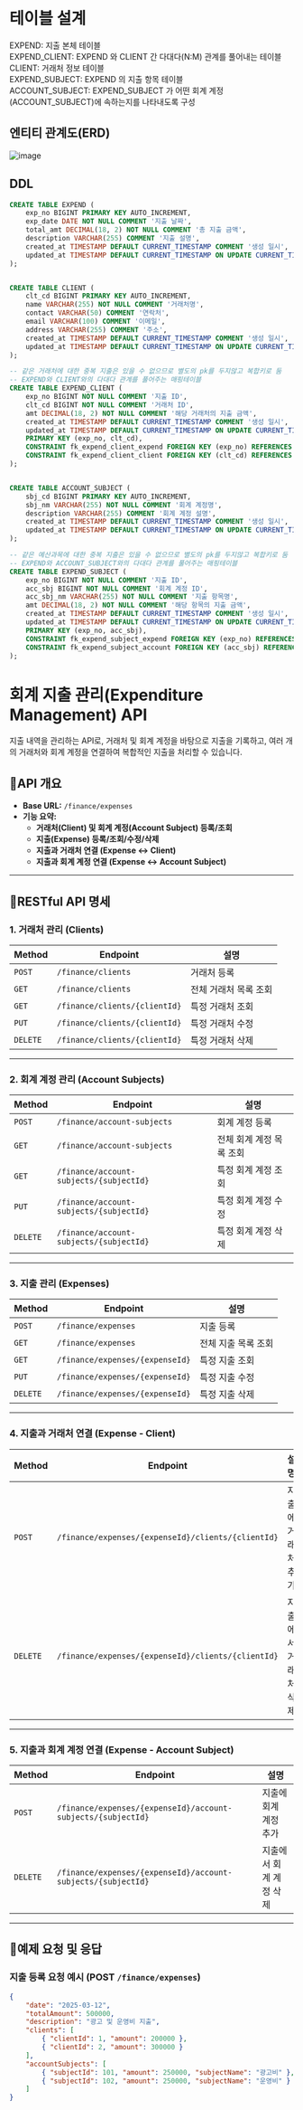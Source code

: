 # 테이블 설계
EXPEND: 지출 본체 테이블 <br>
EXPEND_CLIENT: EXPEND 와 CLIENT 간 다대다(N:M) 관계를 풀어내는 테이블 <br>
CLIENT: 거래처 정보 테이블 <br>
EXPEND_SUBJECT: EXPEND 의 지출 항목 테이블 <br>
ACCOUNT_SUBJECT: EXPEND_SUBJECT 가 어떤 회계 계정(ACCOUNT_SUBJECT)에 속하는지를 나타내도록 구성 <br>

## 엔티티 관계도(ERD)
![image](https://github.com/user-attachments/assets/e0cc47ac-c9c7-470d-9ce9-754a3571d65c)

## DDL
```sql
CREATE TABLE EXPEND ( 
    exp_no BIGINT PRIMARY KEY AUTO_INCREMENT, 
    exp_date DATE NOT NULL COMMENT '지출 날짜', 
    total_amt DECIMAL(18, 2) NOT NULL COMMENT '총 지출 금액', 
    description VARCHAR(255) COMMENT '지출 설명', 
    created_at TIMESTAMP DEFAULT CURRENT_TIMESTAMP COMMENT '생성 일시',
    updated_at TIMESTAMP DEFAULT CURRENT_TIMESTAMP ON UPDATE CURRENT_TIMESTAMP COMMENT '수정 일시'
); 


CREATE TABLE CLIENT ( 
    clt_cd BIGINT PRIMARY KEY AUTO_INCREMENT, 
    name VARCHAR(255) NOT NULL COMMENT '거래처명', 
    contact VARCHAR(50) COMMENT '연락처', 
    email VARCHAR(100) COMMENT '이메일', 
    address VARCHAR(255) COMMENT '주소', 
    created_at TIMESTAMP DEFAULT CURRENT_TIMESTAMP COMMENT '생성 일시', 
    updated_at TIMESTAMP DEFAULT CURRENT_TIMESTAMP ON UPDATE CURRENT_TIMESTAMP COMMENT '수정 일시'
);

-- 같은 거래처에 대한 중복 지출은 있을 수 없으므로 별도의 pk를 두지않고 복합키로 둠
-- EXPEND와 CLIENT와의 다대다 관계를 풀어주는 매핑테이블
CREATE TABLE EXPEND_CLIENT (
    exp_no BIGINT NOT NULL COMMENT '지출 ID',
    clt_cd BIGINT NOT NULL COMMENT '거래처 ID',
    amt DECIMAL(18, 2) NOT NULL COMMENT '해당 거래처의 지출 금액',
    created_at TIMESTAMP DEFAULT CURRENT_TIMESTAMP COMMENT '생성 일시',
    updated_at TIMESTAMP DEFAULT CURRENT_TIMESTAMP ON UPDATE CURRENT_TIMESTAMP COMMENT '수정 일시',
    PRIMARY KEY (exp_no, clt_cd),
    CONSTRAINT fk_expend_client_expend FOREIGN KEY (exp_no) REFERENCES EXPEND(exp_no) ON DELETE CASCADE,
    CONSTRAINT fk_expend_client_client FOREIGN KEY (clt_cd) REFERENCES CLIENT(clt_cd) ON DELETE CASCADE
);


CREATE TABLE ACCOUNT_SUBJECT ( 
    sbj_cd BIGINT PRIMARY KEY AUTO_INCREMENT, 
    sbj_nm VARCHAR(255) NOT NULL COMMENT '회계 계정명', 
    description VARCHAR(255) COMMENT '회계 계정 설명', 
    created_at TIMESTAMP DEFAULT CURRENT_TIMESTAMP COMMENT '생성 일시', 
    updated_at TIMESTAMP DEFAULT CURRENT_TIMESTAMP ON UPDATE CURRENT_TIMESTAMP COMMENT '수정 일시' 
);

-- 같은 예산과목에 대한 중복 지출은 있을 수 없으므로 별도의 pk를 두지않고 복합키로 둠
-- EXPEND와 ACCOUNT_SUBJECT와의 다대다 관계를 풀어주는 매핑테이블
CREATE TABLE EXPEND_SUBJECT ( 
    exp_no BIGINT NOT NULL COMMENT '지출 ID', 
    acc_sbj BIGINT NOT NULL COMMENT '회계 계정 ID', 
    acc_sbj_nm VARCHAR(255) NOT NULL COMMENT '지출 항목명', 
    amt DECIMAL(18, 2) NOT NULL COMMENT '해당 항목의 지출 금액', 
    created_at TIMESTAMP DEFAULT CURRENT_TIMESTAMP COMMENT '생성 일시', 
    updated_at TIMESTAMP DEFAULT CURRENT_TIMESTAMP ON UPDATE CURRENT_TIMESTAMP COMMENT '수정 일시', 
    PRIMARY KEY (exp_no, acc_sbj),
    CONSTRAINT fk_expend_subject_expend FOREIGN KEY (exp_no) REFERENCES EXPEND(exp_no) ON DELETE CASCADE, 
    CONSTRAINT fk_expend_subject_account FOREIGN KEY (acc_sbj) REFERENCES ACCOUNT_SUBJECT(sbj_cd) ON DELETE CASCADE
);

```

# 회계 지출 관리(Expenditure Management) API
지출 내역을 관리하는 API로, 거래처 및 회계 계정을 바탕으로 지출을 기록하고, 여러 개의 거래처와 회계 계정을 연결하여 복합적인 지출을 처리할 수 있습니다.

## **📌API 개요**
- **Base URL:** `/finance/expenses`
- **기능 요약:**
  - **거래처(Client) 및 회계 계정(Account Subject) 등록/조회**
  - **지출(Expense) 등록/조회/수정/삭제**
  - **지출과 거래처 연결 (Expense ↔ Client)**
  - **지출과 회계 계정 연결 (Expense ↔ Account Subject)**

---

## **📌RESTful API 명세**

### **1. 거래처 관리 (Clients)**
| Method | Endpoint | 설명 |
|--------|---------|------|
| `POST` | `/finance/clients` | 거래처 등록 |
| `GET` | `/finance/clients` | 전체 거래처 목록 조회 |
| `GET` | `/finance/clients/{clientId}` | 특정 거래처 조회 |
| `PUT` | `/finance/clients/{clientId}` | 특정 거래처 수정 |
| `DELETE` | `/finance/clients/{clientId}` | 특정 거래처 삭제 |

---

### **2. 회계 계정 관리 (Account Subjects)**
| Method | Endpoint | 설명 |
|--------|---------|------|
| `POST` | `/finance/account-subjects` | 회계 계정 등록 |
| `GET` | `/finance/account-subjects` | 전체 회계 계정 목록 조회 |
| `GET` | `/finance/account-subjects/{subjectId}` | 특정 회계 계정 조회 |
| `PUT` | `/finance/account-subjects/{subjectId}` | 특정 회계 계정 수정 |
| `DELETE` | `/finance/account-subjects/{subjectId}` | 특정 회계 계정 삭제 |

---

### **3. 지출 관리 (Expenses)**
| Method | Endpoint | 설명 |
|--------|---------|------|
| `POST` | `/finance/expenses` | 지출 등록 |
| `GET` | `/finance/expenses` | 전체 지출 목록 조회 |
| `GET` | `/finance/expenses/{expenseId}` | 특정 지출 조회 |
| `PUT` | `/finance/expenses/{expenseId}` | 특정 지출 수정 |
| `DELETE` | `/finance/expenses/{expenseId}` | 특정 지출 삭제 |

---

### **4. 지출과 거래처 연결 (Expense - Client)**
| Method | Endpoint | 설명 |
|--------|---------|------|
| `POST` | `/finance/expenses/{expenseId}/clients/{clientId}` | 지출에 거래처 추가 |
| `DELETE` | `/finance/expenses/{expenseId}/clients/{clientId}` | 지출에서 거래처 삭제 |

---

### **5. 지출과 회계 계정 연결 (Expense - Account Subject)**
| Method | Endpoint | 설명 |
|--------|---------|------|
| `POST` | `/finance/expenses/{expenseId}/account-subjects/{subjectId}` | 지출에 회계 계정 추가 |
| `DELETE` | `/finance/expenses/{expenseId}/account-subjects/{subjectId}` | 지출에서 회계 계정 삭제 |

---

## **📌예제 요청 및 응답**

### **지출 등록 요청 예시 (POST `/finance/expenses`)**
```json
{
    "date": "2025-03-12",
    "totalAmount": 500000,
    "description": "광고 및 운영비 지출",
    "clients": [
        { "clientId": 1, "amount": 200000 },
        { "clientId": 2, "amount": 300000 }
    ],
    "accountSubjects": [
        { "subjectId": 101, "amount": 250000, "subjectName": "광고비" },
        { "subjectId": 102, "amount": 250000, "subjectName": "운영비" }
    ]
}

